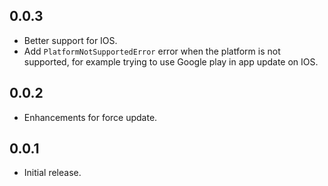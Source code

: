 ## 0.0.3
- Better support for IOS.
- Add `PlatformNotSupportedError` error when the platform is not supported, for example trying to use Google play in app update on IOS.

## 0.0.2
- Enhancements for force update.

## 0.0.1
- Initial release.

